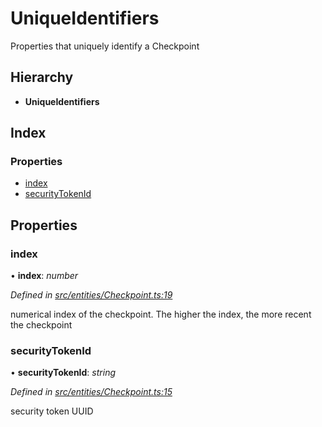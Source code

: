 # UniqueIdentifiers

Properties that uniquely identify a Checkpoint

## Hierarchy

* **UniqueIdentifiers**

## Index

### Properties

* [index](../interfaces/_entities_checkpoint_.uniqueidentifiers.md#index)
* [securityTokenId](../interfaces/_entities_checkpoint_.uniqueidentifiers.md#securitytokenid)

## Properties

### index

• **index**: _number_

_Defined in_ [_src/entities/Checkpoint.ts:19_](https://github.com/PolymathNetwork/polymath-sdk/blob/e8bbc1e/src/entities/Checkpoint.ts#L19)

numerical index of the checkpoint. The higher the index, the more recent the checkpoint

### securityTokenId

• **securityTokenId**: _string_

_Defined in_ [_src/entities/Checkpoint.ts:15_](https://github.com/PolymathNetwork/polymath-sdk/blob/e8bbc1e/src/entities/Checkpoint.ts#L15)

security token UUID


